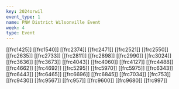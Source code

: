 ```yaml
---
key: 2024orwil
event_type: 1
name: PNW District Wilsonville Event
week: 4
type: Event
---
```

[[frc1425]]
[[frc1540]]
[[frc2374]]
[[frc2471]]
[[frc2521]]
[[frc2550]]
[[frc2635]]
[[frc2733]]
[[frc2811]]
[[frc2898]]
[[frc2990]]
[[frc3024]]
[[frc3636]]
[[frc3673]]
[[frc4043]]
[[frc4060]]
[[frc4127]]
[[frc4488]]
[[frc4662]]
[[frc4692]]
[[frc5295]]
[[frc5970]]
[[frc5975]]
[[frc6343]]
[[frc6443]]
[[frc6465]]
[[frc6696]]
[[frc6845]]
[[frc7034]]
[[frc753]]
[[frc9430]]
[[frc9567]]
[[frc957]]
[[frc9600]]
[[frc9680]]
[[frc997]]
